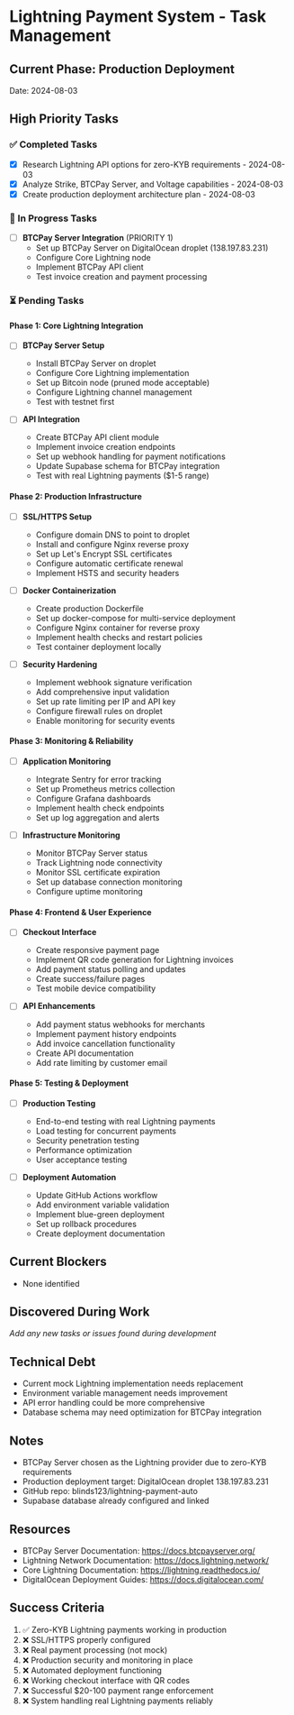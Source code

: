 # Lightning Payment System - Task Management

## Current Phase: Production Deployment
Date: 2024-08-03

## High Priority Tasks

### ✅ Completed Tasks
- [x] Research Lightning API options for zero-KYB requirements - 2024-08-03
- [x] Analyze Strike, BTCPay Server, and Voltage capabilities - 2024-08-03
- [x] Create production deployment architecture plan - 2024-08-03

### 🔄 In Progress Tasks
- [ ] **BTCPay Server Integration** (PRIORITY 1)
  - Set up BTCPay Server on DigitalOcean droplet (138.197.83.231)
  - Configure Core Lightning node
  - Implement BTCPay API client
  - Test invoice creation and payment processing

### ⏳ Pending Tasks

#### Phase 1: Core Lightning Integration
- [ ] **BTCPay Server Setup**
  - Install BTCPay Server on droplet
  - Configure Core Lightning implementation
  - Set up Bitcoin node (pruned mode acceptable)
  - Configure Lightning channel management
  - Test with testnet first

- [ ] **API Integration**
  - Create BTCPay API client module
  - Implement invoice creation endpoints
  - Set up webhook handling for payment notifications
  - Update Supabase schema for BTCPay integration
  - Test with real Lightning payments ($1-5 range)

#### Phase 2: Production Infrastructure
- [ ] **SSL/HTTPS Setup**
  - Configure domain DNS to point to droplet
  - Install and configure Nginx reverse proxy
  - Set up Let's Encrypt SSL certificates
  - Configure automatic certificate renewal
  - Implement HSTS and security headers

- [ ] **Docker Containerization**
  - Create production Dockerfile
  - Set up docker-compose for multi-service deployment
  - Configure Nginx container for reverse proxy
  - Implement health checks and restart policies
  - Test container deployment locally

- [ ] **Security Hardening**
  - Implement webhook signature verification
  - Add comprehensive input validation
  - Set up rate limiting per IP and API key
  - Configure firewall rules on droplet
  - Enable monitoring for security events

#### Phase 3: Monitoring & Reliability
- [ ] **Application Monitoring**
  - Integrate Sentry for error tracking
  - Set up Prometheus metrics collection
  - Configure Grafana dashboards
  - Implement health check endpoints
  - Set up log aggregation and alerts

- [ ] **Infrastructure Monitoring**
  - Monitor BTCPay Server status
  - Track Lightning node connectivity
  - Monitor SSL certificate expiration
  - Set up database connection monitoring
  - Configure uptime monitoring

#### Phase 4: Frontend & User Experience
- [ ] **Checkout Interface**
  - Create responsive payment page
  - Implement QR code generation for Lightning invoices
  - Add payment status polling and updates
  - Create success/failure pages
  - Test mobile device compatibility

- [ ] **API Enhancements**
  - Add payment status webhooks for merchants
  - Implement payment history endpoints
  - Add invoice cancellation functionality
  - Create API documentation
  - Add rate limiting by customer email

#### Phase 5: Testing & Deployment
- [ ] **Production Testing**
  - End-to-end testing with real Lightning payments
  - Load testing for concurrent payments
  - Security penetration testing
  - Performance optimization
  - User acceptance testing

- [ ] **Deployment Automation**
  - Update GitHub Actions workflow
  - Add environment variable validation
  - Implement blue-green deployment
  - Set up rollback procedures
  - Create deployment documentation

## Current Blockers
- None identified

## Discovered During Work
*Add any new tasks or issues found during development*

## Technical Debt
- Current mock Lightning implementation needs replacement
- Environment variable management needs improvement
- API error handling could be more comprehensive
- Database schema may need optimization for BTCPay integration

## Notes
- BTCPay Server chosen as the Lightning provider due to zero-KYB requirements
- Production deployment target: DigitalOcean droplet 138.197.83.231
- GitHub repo: blinds123/lightning-payment-auto
- Supabase database already configured and linked

## Resources
- BTCPay Server Documentation: https://docs.btcpayserver.org/
- Lightning Network Documentation: https://docs.lightning.network/
- Core Lightning Documentation: https://lightning.readthedocs.io/
- DigitalOcean Deployment Guides: https://docs.digitalocean.com/

## Success Criteria
1. ✅ Zero-KYB Lightning payments working in production
2. ❌ SSL/HTTPS properly configured
3. ❌ Real payment processing (not mock)
4. ❌ Production security and monitoring in place
5. ❌ Automated deployment functioning
6. ❌ Working checkout interface with QR codes
7. ❌ Successful $20-100 payment range enforcement
8. ❌ System handling real Lightning payments reliably